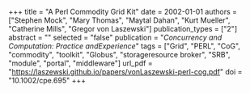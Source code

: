 +++
title = "A Perl Commodity Grid Kit"
date = 2002-01-01
authors = ["Stephen Mock", "Mary Thomas", "Maytal Dahan", "Kurt Mueller", "Catherine Mills", "Gregor von Laszewski"]
publication_types = ["2"]
abstract = ""
selected = "false"
publication = "*Concurrency and Computation: Practice andExperience*"
tags = ["Grid", "PERL", "CoG", "commodity", "toolkit", "Globus", "storageresource broker", "SRB", "module", "portal", "middleware"]
url_pdf = "https://laszewski.github.io/papers/vonLaszewski-perl-cog.pdf"
doi = "10.1002/cpe.695"
+++

